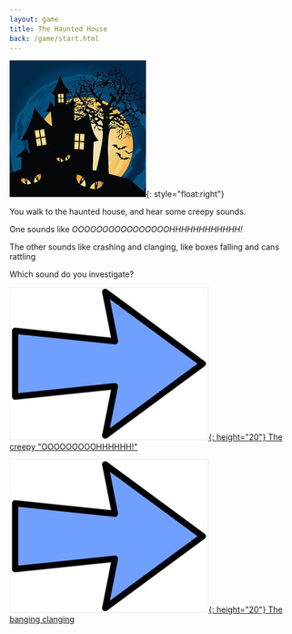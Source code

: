 ```yaml
---
layout: game
title: The Haunted House
back: /game/start.html
---
```


![The Scary House](/game/images/Haunted_House.jpg){: style="float:right"}

You walk to the haunted house, and hear some creepy sounds.

One sounds like *OOOOOOOOOOOOOOOOHHHHHHHHHHHH!*

The other sounds like crashing and clanging, like boxes falling and cans rattling

Which sound do you investigate?

[![Choice1:](/game/images/Arrow.jpg){: height="20"} The creepy "OOOOOOOOOHHHHHH!"](ghost.html)

[![Choice2:](/game/images/Arrow.jpg){: height="20"} The banging clanging](zombie.html)
